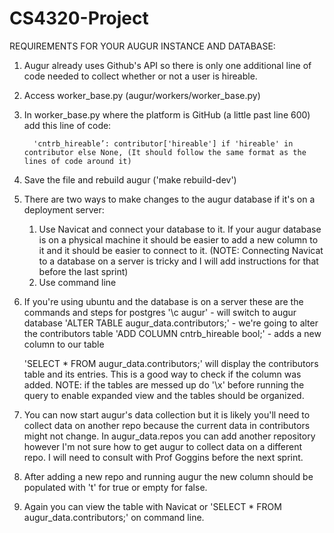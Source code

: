# CS4320-Project

REQUIREMENTS FOR YOUR AUGUR INSTANCE AND DATABASE:

1. Augur already uses Github's API so there is only one additional line of code needed to collect whether or not a user is hireable. 

2. Access worker_base.py (augur/workers/worker_base.py)

3. In worker_base.py where the platform is GitHub (a little past line 600) add this line of code:
          
         'cntrb_hireable’: contributor['hireable'] if 'hireable' in contributor else None, (It should follow the same format as the lines of code around it)

4. Save the file and rebuild augur ('make rebuild-dev')

5. There are two ways to make changes to the augur database if it's on a deployment server:
      1. Use Navicat and connect your database to it.
         If your augur database is on a physical machine it should be easier to add a new column to it and it should be easier to connect to it. (NOTE: Connecting Navicat to a            database on a server is tricky and I will add instructions for that before the last sprint) 
      2. Use command line

6. If you're using ubuntu and the database is on a server these are the commands and steps for postgres
      '\c augur' - will switch to augur database
      'ALTER TABLE augur_data.contributors;' - we're going to alter the contributors table
      'ADD COLUMN cntrb_hireable bool;' - adds a new column to our table
      
      'SELECT * FROM augur_data.contributors;' will display the contributors table and its entries. This is a good way to check if the column was added. NOTE: if the tables are        messed up do '\x' before running the query to enable expanded view and the tables should be organized. 
      
7. You can now start augur's data collection but it is likely you'll need to collect data on another repo because the current data in contributors might not change. In augur_data.repos you can add another repository however I'm not sure how to get augur to collect data on a different repo. I will need to consult with Prof Goggins before the next sprint.

8. After adding a new repo and running augur the new column should be populated with 't' for true or empty for false.

9. Again you can view the table with Navicat or 'SELECT * FROM augur_data.contributors;' on command line. 
